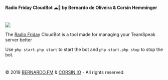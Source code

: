 #### **Radio Friday CloudBot ☁🤖 by Bernardo de Oliveira & Corsin Hemminger**

#

<img src="https://www.radiofriday.at/images/home/logo2.png" algin="center">


The [Radio Friday][radiofriday-page] CloudBot is a tool made for managing your TeamSpeak server better

Use `php start.php start` to start the bot and `php start.php stop` to stop the bot.

#

© 2019 [BERNARDO.FM][bernardo] & [CORSIN.IO][corsin] - All rights reserved.

[bernardo]: https://bernardo.fm
[corsin]: https://corsin.io
[radiofriday-page]: https://www.radiofriday.at